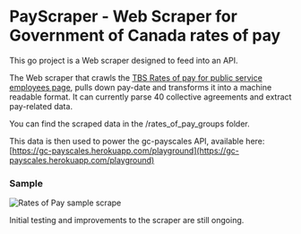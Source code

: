 # PayScraper - Web Scraper for Government of Canada rates of pay
This go project is a Web scraper designed to feed into an API.

The Web scraper that crawls the [TBS Rates of pay for public service employees page](https://www.tbs-sct.gc.ca/pubs_pol/hrpubs/coll_agre/rates-taux-eng.asp), pulls down pay-date and transforms it into a machine readable format. It can currently parse 40 collective agreements and extract pay-related data.

You can find the scraped data in the /rates_of_pay_groups folder.

This data is then used to power the gc-payscales API, available here: [https://gc-payscales.herokuapp.com/playground](https://gc-payscales.herokuapp.com/playground)

### Sample
![Rates of Pay sample scrape](https://github.com/ToferC/payscraper/raw/master/payscraper.png)

Initial testing and improvements to the scraper are still ongoing.
